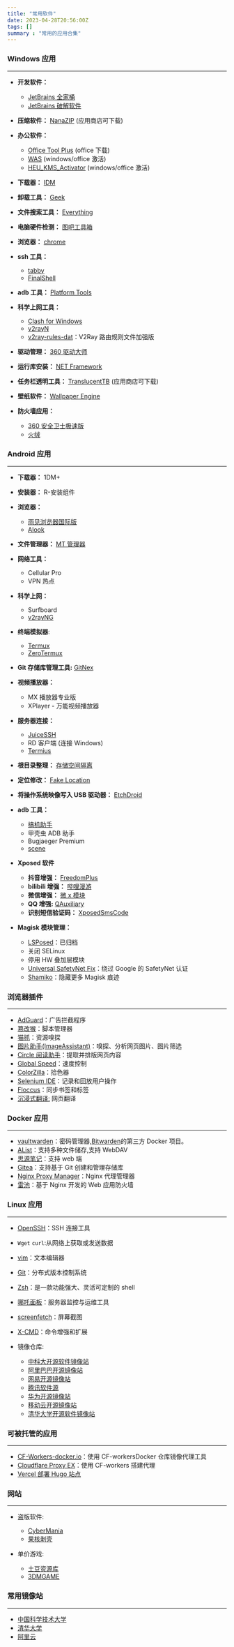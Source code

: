 ```yaml
---
title: "常用软件"
date: 2023-04-28T20:56:00Z
tags: []
summary : "常用的应用合集"
---
```


### Windows 应用

---

- **开发软件：**

  - [JetBrains 全家桶](https://www.jetbrains.com/zh-cn/products/)
  - [JetBrains 破解软件](https://linux.do/t/topic/653353)

- **压缩软件：** [NanaZIP](https://github.com/M2Team/NanaZip) (应用商店可下载)
- **办公软件：**

  - [Office Tool Plus](https://otp.landian.vip/zh-cn/download.html) (office 下载)
  - [WAS](https://github.com/massgravel/Microsoft-Activation-Scripts) (windows/office 激活)
  - [HEU_KMS_Activator](https://github.com/zbezj/HEU_KMS_Activator/releases) (windows/office 激活)

- **下载器：** ​[IDM](https://www.internetdownloadmanager.com/)
- **卸载工具：** ​[Geek](https://geekuninstaller.com/)
- **文件搜索工具：** ​[Everything](https://www.voidtools.com/downloads/)
- **电脑硬件检测：** ​[图吧工具箱](http://www.tbtool.cn/)
- **浏览器：** [chrome](https://www.google.com/chrome/)
- **ssh 工具：**

  - [tabby](https://github.com/Eugeny/tabby/tree/master)
  - [FinalShell](http://www.hostbuf.com/)

- **adb 工具：** ​[Platform Tools](https://developer.android.com/tools/releases/platform-tools?hl=zh-cn)
- **科学上网工具：**

  - [Clash for Windows](https://github.com/Z-Siqi/Clash-for-Windows_Chinese/releases)
  - [v2rayN](https://github.com/2dust/v2rayN/releases/)
  - [v2ray-rules-dat](https://github.com/Loyalsoldier/v2ray-rules-dat)：V2Ray 路由规则文件加强版

- **驱动管理：** [360 驱动大师](http://dm.weishi.360.cn/home.html)
- **运行库安装：** [NET Framework](https://dotnet.microsoft.com/zh-cn/download/dotnet-framework)
- **任务栏透明工具：** ​[TranslucentTB](https://github.com/TranslucentTB/TranslucentTB#start-of-content) (应用商店可下载)
- **壁纸软件：** ​[Wallpaper Engine](https://store.steampowered.com/app/431960/Wallpaper_Engine/)
- **防火墙应用：**

  - [360 安全卫士极速版](https://weishi.360.cn/jisu/)
  - [火绒](https://www.huorong.cn/)

### Android 应用

---

- **下载器：** 1DM+
- **安装器：** R-安装组件
- **浏览器：**

  - [雨见浏览器国际版](https://yjllq.com/)
  - [Alook](https://www.alookweb.com/)

- **文件管理器：** [MT 管理器](https://mt2.cn/)
- **网络工具：**

  - Cellular Pro
  - VPN 热点

- **科学上网：**

  - Surfboard
  - [v2rayNG](https://github.com/2dust/v2rayNG/releases)

- **终端模拟器**:

  - [Termux](https://termux.dev/)
  - [ZeroTermux](https://github.com/hanxinhao000/ZeroTermux)

- **Git 存储库管理工具:** [GitNex](https://gitnex.com/)
- **视频播放器：**

  - MX 播放器专业版
  - XPlayer - 万能视频播放器

- **服务器连接：**

  - [JuiceSSH](https://juicessh.com/)
  - RD 客户端 (连接 Windows)
  - [Termius](https://termius.com/)

- **根目录整理：** ​[存储空间隔离](https://sr.rikka.app/)
- **定位修改：** ​[Fake Location](https://github.com/Lerist/FakeLocation)
- **将操作系统映像写入 USB 驱动器：** ​[EtchDroid](https://github.com/EtchDroid/EtchDroid)
- **adb 工具：**

  - [搞机助手](https://gjzsr.com/)
  - 甲壳虫 ADB 助手
  - Bugjaeger Premium
  - [scene](https://github.com/kdrag0n/safetynet-fix/releases)

- **Xposed 软件**

  - **抖音增强：** [FreedomPlus](https://github.com/Xposed-Modules-Repo/io.github.fplus)
  - **bilibili 增强：** [哔哩漫游](https://github.com/yujincheng08/BiliRoaming)
  - **微信增强：** [微 x 模块](https://github.com/Xposed-Modules-Repo/com.fkzhang.wechatxposed)
  - **QQ 增强:** [QAuxiliary](https://github.com/Xposed-Modules-Repo/io.github.qauxv)
  - **识别短信验证码：** [XposedSmsCode](https://github.com/Xposed-Modules-Repo/com.github.tianma8023.xposed.smscode)

- **Magisk 模块管理：**

  - [LSPosed](https://github.com/LSPosed/LSPosed)：已归档
  - 关闭 SELinux
  - 停用 HW 叠加层模块
  - [Universal SafetyNet Fix](https://github.com/kdrag0n/safetynet-fix)：绕过 Google 的 SafetyNet 认证
  - [Shamiko](https://github.com/LSPosed/LSPosed.github.io/releases)：隐藏更多 Magisk 痕迹

### 浏览器插件

---

- [AdGuard](https://adguard.com/zh_cn/adguard-browser-extension/overview.html)：广告拦截程序
- [篡改猴](https://www.tampermonkey.net/index.php?browser=chrome&locale=zh)：脚本管理器
- [猫抓](https://o2bmm.gitbook.io/cat-catch)：资源嗅探
- [图片助手(ImageAssistant)](https://www.pullywood.com/ImageAssistant/)：嗅探、分析网页图片、图片筛选
- [Circle 阅读助手](http://www.circlereader.com/)：提取并排版网页内容
- [Global Speed](https://chrome.google.com/webstore/detail/global-speed/jpbjcnkcffbooppibceonlgknpkniiff?hl=zh-CN)：速度控制
- [ColorZilla](https://www.colorzilla.com/zh-cn/)：拾色器
- [Selenium IDE](https://www.selenium.dev/zh-cn/documentation/ide/)：记录和回放用户操作
- [Floccus](https://floccus.org/download)：同步书签和标签
- [沉浸式翻译:](https://immersivetranslate.com/) 网页翻译

### Docker 应用

---

- [vaultwarden](https://github.com/dani-garcia/vaultwarden)：密码管理器,[Bitwarden](https://bitwarden.com/)的第三方 Docker 项目。
- [AList](https://alist.nn.ci/zh/)：支持多种文件储存,支持 WebDAV
- [思源笔记](https://b3log.org/siyuan/)：支持 web 端
- [Gitea](https://about.gitea.com/)：支持基于 Git 创建和管理存储库
- [Nginx Proxy Manager](https://nginxproxymanager.com/)：Nginx 代理管理器
- [雷池](https://waf-ce.chaitin.cn/)：基于 Nginx 开发的 Web 应用防火墙

### Linux 应用

---

- [OpenSSH](https://www.openssh.com/)：SSH 连接工具
- `Wget` `curl`:从网络上获取或发送数据
- [vim](https://www.vim.org/)：文本编辑器
- [Git](https://git-scm.com/)：分布式版本控制系统
- [Zsh](https://www.zsh.org/)：是一款功能强大、灵活可定制的 shell
- [哪吒面板](https://nezha.wiki/)：服务器监控与运维工具
- [screenfetch](https://github.com/KittyKatt/screenFetch)：屏幕截图
- [X-CMD](https://cn.x-cmd.com/)：命令增强和扩展
- 镜像仓库:

  - [中科大开源软件镜像站](https://mirrors.ustc.edu.cn/)
  - [阿里巴巴开源镜像站](https://developer.aliyun.com/mirror/)
  - [网易开源镜像站](https://mirrors.163.com/)
  - [腾讯软件源](https://mirrors.cloud.tencent.com/)
  - [华为开源镜像站](https://mirrors.huaweicloud.com/home)
  - [移动云开源镜像站](https://mirrors.cmecloud.cn/)
  - [清华大学开源软件镜像站](https://mirrors.tuna.tsinghua.edu.cn/)

### 可被托管的应用

---

- [CF-Workers-docker.io](https://github.com/cmliu/CF-Workers-docker.io)：使用 CF-workersDocker 仓库镜像代理工具
- [Cloudflare Proxy EX](https://github.com/1234567yang/cf-proxy-ex)：使用 CF-workers 搭建代理
- [Vercel 部署 Hugo 站点](https://vercel.com/guides/deploying-hugo-with-vercel)

### 网站

---

- 盗版软件:

  - [CyberMania](https://www.cybermania.ws/)
  - [果核剥壳](https://www.ghxi.com/)

- 单价游戏:

  - [土豆资源库](http://tdtd.chat/index)
  - [3DMGAME](https://bbs.3dmgame.com/forum.php)

### 常用镜像站

---

- [中国科学技术大学](https://chinanet.mirrors.ustc.edu.cn/)
- [清华大学](https://mirrors.tuna.tsinghua.edu.cn/)
- [阿里云](https://developer.aliyun.com/mirror/)
